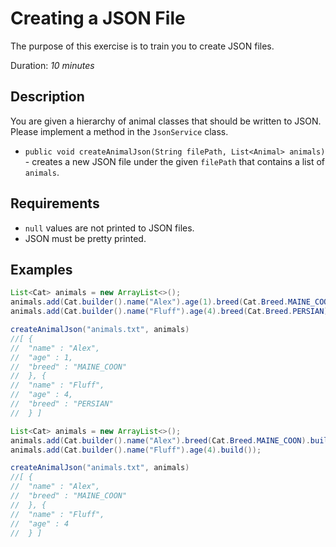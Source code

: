 # Creating a JSON File

The purpose of this exercise is to train you to create JSON files.

Duration: _10 minutes_

## Description

You are given a hierarchy of animal classes that should be written to JSON.
Please implement a method in the `JsonService` class.
- `public void createAnimalJson(String filePath, List<Animal> animals)` - 
creates a new JSON file under the given `filePath` that contains a list of `animals`.

## Requirements

- `null` values are not printed to JSON files.
- JSON must be pretty printed.

## Examples

```java
List<Cat> animals = new ArrayList<>();
animals.add(Cat.builder().name("Alex").age(1).breed(Cat.Breed.MAINE_COON).build());
animals.add(Cat.builder().name("Fluff").age(4).breed(Cat.Breed.PERSIAN).build());

createAnimalJson("animals.txt", animals)
//[ {
//  "name" : "Alex",
//  "age" : 1,
//  "breed" : "MAINE_COON"
//  }, {
//  "name" : "Fluff",
//  "age" : 4,
//  "breed" : "PERSIAN"
//  } ]
```

```java
List<Cat> animals = new ArrayList<>();
animals.add(Cat.builder().name("Alex").breed(Cat.Breed.MAINE_COON).build());
animals.add(Cat.builder().name("Fluff").age(4).build());

createAnimalJson("animals.txt", animals)
//[ {
//  "name" : "Alex",
//  "breed" : "MAINE_COON"
//  }, {
//  "name" : "Fluff",
//  "age" : 4
//  } ]
```
